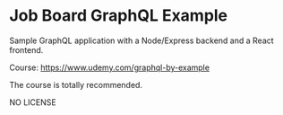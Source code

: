 # Job Board GraphQL Example

Sample GraphQL application with a Node/Express backend and a React frontend.

Course: https://www.udemy.com/graphql-by-example

The course is totally recommended.

NO LICENSE
